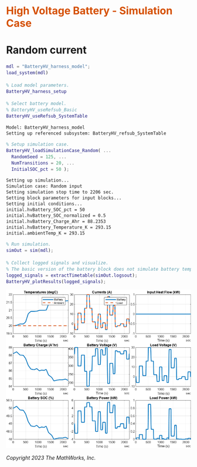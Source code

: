 
# <span style="color:rgb(213,80,0)">High Voltage Battery \- Simulation Case</span>

# Random current
```matlab
mdl = "BatteryHV_harness_model";
load_system(mdl)

% Load model parameters.
BatteryHV_harness_setup

% Select battery model.
% BatteryHV_useRefsub_Basic
BatteryHV_useRefsub_SystemTable
```

```matlabTextOutput
Model: BatteryHV_harness_model
Setting up referenced subsystem: BatteryHV_refsub_SystemTable
```

```matlab
% Setup simulation case.
BatteryHV_loadSimulationCase_Random( ...
  RandomSeed = 125, ...
  NumTransitions = 20, ...
  InitialSOC_pct = 50 );
```

```matlabTextOutput
Setting up simulation...
Simulation case: Random input
Setting simulation stop time to 2206 sec.
Setting block parameters for input blocks...
Setting initial conditions...
initial.hvBattery_SOC_pct = 50
initial.hvBattery_SOC_normalized = 0.5
initial.hvBattery_Charge_Ahr = 88.2353
initial.hvBattery_Temperature_K = 293.15
initial.ambientTemp_K = 293.15
```

```matlab
% Run simulation.
simOut = sim(mdl);

% Collect logged signals and visualize.
% The basic version of the battery block does not simulate battery temperature.
logged_signals = extractTimetable(simOut.logsout);
BatteryHV_plotResults(logged_signals);
```

<center><img src="media/BatteryHV_Case_Random_media/figure_0.png" width="702" alt="figure_0.png"></center>


*Copyright 2023 The MathWorks, Inc.*

